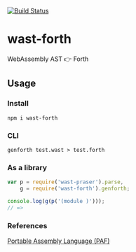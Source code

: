 [![Build Status](https://travis-ci.org/drom/wast-forth.svg?branch=master)](https://travis-ci.org/drom/wast-forth)
# wast-forth

WebAssembly AST :point_right: Forth


## Usage

### Install

```
npm i wast-forth
```

### CLI

```
genforth test.wast > test.forth
```

### As a library

```js
var p = require('wast-praser').parse,
    g = require('wast-forth').genforth;

console.log(g(p('(module )')));
// =>
```

### References

[Portable Assembly Language (PAF)](http://www.complang.tuwien.ac.at/anton/euroforth/ef13/papers/ertl-paf.pdf)
